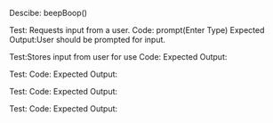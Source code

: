 Descibe: beepBoop()

Test: Requests input from a user.
Code: prompt(Enter Type)
Expected Output:User should be prompted for input.

Test:Stores input from user for use
Code:
Expected Output:

Test:
Code:
Expected Output:

Test:
Code:
Expected Output:

Test:
Code:
Expected Output: